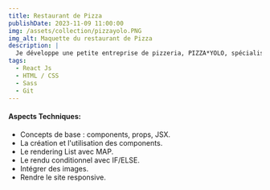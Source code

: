 ```yaml
---
title: Restaurant de Pizza
publishDate: 2023-11-09 11:00:00
img: /assets/collection/pizzayolo.PNG
img_alt: Maquette du restaurant de Pizza
description: |
  Je développe une petite entreprise de pizzeria, PIZZA*YOLO, spécialisée dans la vente en ligne de pizza.
tags:
  - React Js
  - HTML / CSS
  - Sass
  - Git
---
```


#### Aspects Techniques:

- Concepts de base : components, props, JSX.
- La création et l'utilisation des components.
- Le rendering List avec MAP.
- Le rendu conditionnel avec IF/ELSE.
- Intégrer des images.
- Rendre le site responsive.
